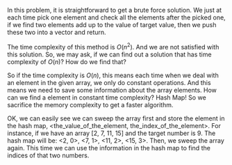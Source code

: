In this problem, it is straightforward to get a brute force solution. We just at each time pick one element and check all the elements after the picked one, if we find two elements add up to the value of target value, then we push these two into a vector and return.

The time complexity of this method is $O(n^2)$. And we are not satisfied with this solution. So, we may ask, if we can find out a solution that has time complexity of $O(n)$? How do we find that?

So if the time complexity is $O(n)$, this means each time when we deal with an element in the given array, we only do constant operations. And this means we need to save some information about the array elements. How can we find a element in constant time complexity? Hash Map! So we sacrifice the memory complexity to get a faster algorithm.

OK, we can easily see we can sweep the array first and store the element in the hash map, <the_value_of_the_element, the_index_of_the_element>. For instance, if we have an array [2, 7, 11, 15] and the target number is 9. The hash map will be: <2, 0>, <7, 1>, <11, 2>, <15, 3>. Then, we sweep the array again. This time we can use the information in the hash map to find the indices of that two numbers. 